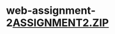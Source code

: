 # web-assignment-2[ASSIGNMENT2.ZIP](https://github.com/waleedism/web-assignment-2/files/11362105/ASSIGNMENT2.ZIP)
